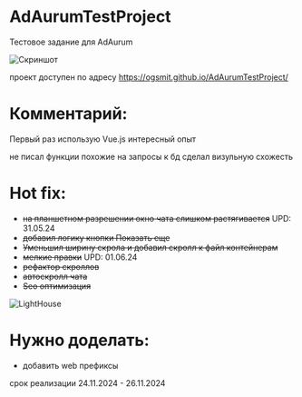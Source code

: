 # AdAurumTestProject
Тестовое задание для AdAurum

![Скриншот](https://i.ibb.co/kcmRXNG/main.png)

проект доступен по адресу  https://ogsmit.github.io/AdAurumTestProject/

# Комментарий:
Первый раз использую Vue.js интересный опыт

не писал функции похожие на запросы к бд
сделал визульную схожесть

# Hot fix:
- ~~на планшетном разрешении окно чата слишком растягивается~~
UPD: 31.05.24
- ~~добавил логику кнопки Показать еще~~
- ~~Уменьшил ширину скрола и добавил скролл к файл контейнерам~~
- ~~мелкие правки~~
UPD: 01.06.24
- ~~рефактор скроллов~~
- ~~автоскролл чата~~
- ~~Seo оптимизация~~
  
![LightHouse](https://i.ibb.co/g7c2HXN/seo.png)

# Нужно доделать:
- добавить web префиксы

срок реализации 24.11.2024 - 26.11.2024
